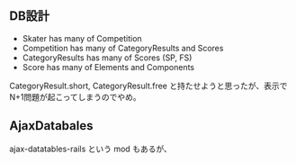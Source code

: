 ## DB設計
- Skater has many of Competition
- Competition has many of CategoryResults and Scores
- CategoryResults has many of Scores (SP, FS)
- Score has many of Elements and Components

CategoryResult.short, CategoryResult.free と持たせようと思ったが、表示でN+1問題が起こってしまうのでやめ。



## AjaxDatabales

ajax-datatables-rails という mod もあるが、
